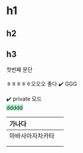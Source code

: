 # h1
## h2
## h3

첫번째 문단 <br/><br/> ㅎㅎㅎㅎㅎ오오오 좋다
✔️
GGG

✔️ private 모드<br/>
<span style="background:#affad1">ddddd</span>
<td style="background-color:00FF00;color:000000"></td>
<td style="background-color:00FF00;color:000000"></td>

| 가나다      |     |
| :------- | :-- |
| 마바사아자차카타 |     |
|          |     |
|          |     |